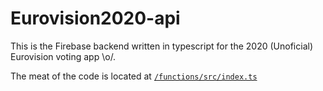 # Eurovision2020-api

This is the Firebase backend written in typescript for the 2020 (Unoficial) Eurovision voting app \o/.

The meat of the code is located at [`/functions/src/index.ts`](https://github.com/Eurovision2020/Eurovision2020-api/blob/master/functions/src/index.ts)
